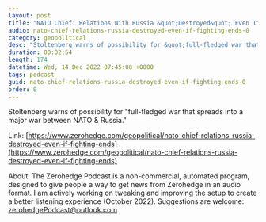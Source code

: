 ```yaml
---
layout: post
title: "NATO Chief: Relations With Russia &quot;Destroyed&quot; Even If Fighting Ends"
audio: nato-chief-relations-russia-destroyed-even-if-fighting-ends-0
category: geopolitical
desc: "Stoltenberg warns of possibility for &quot;full-fledged war that spreads into a major war between NATO &amp; Russia.&quot;"
duration: 00:02:54
length: 174
datetime: Wed, 14 Dec 2022 07:45:00 +0000
tags: podcast
guid: nato-chief-relations-russia-destroyed-even-if-fighting-ends-0
order: 0
---
```

Stoltenberg warns of possibility for &quot;full-fledged war that spreads into a major war between NATO &amp; Russia.&quot;

Link: [https://www.zerohedge.com/geopolitical/nato-chief-relations-russia-destroyed-even-if-fighting-ends](https://www.zerohedge.com/geopolitical/nato-chief-relations-russia-destroyed-even-if-fighting-ends)

About: The Zerohedge Podcast is a non-commercial, automated program, designed to give people a way to get news from Zerohedge in an audio format.  I am actively working on tweaking and improving the setup to create a better listening experience (October 2022).  Suggestions are welcome: [zerohedgePodcast@outlook.com](mailto:zerohedgePodcast@outlook.com)
